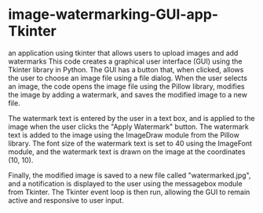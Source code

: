# image-watermarking-GUI-app-Tkinter
an application using tkinter that allows users to upload images and add watermarks
This code creates a graphical user interface (GUI) using the Tkinter library in Python. The GUI has a button that, when clicked, allows the user to choose an image file using a file dialog. When the user selects an image, the code opens the image file using the Pillow library, modifies the image by adding a watermark, and saves the modified image to a new file.

The watermark text is entered by the user in a text box, and is applied to the image when the user clicks the "Apply Watermark" button. The watermark text is added to the image using the ImageDraw module from the Pillow library. The font size of the watermark text is set to 40 using the ImageFont module, and the watermark text is drawn on the image at the coordinates (10, 10).

Finally, the modified image is saved to a new file called "watermarked.jpg", and a notification is displayed to the user using the messagebox module from Tkinter. The Tkinter event loop is then run, allowing the GUI to remain active and responsive to user input.
